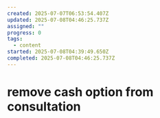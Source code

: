 ```yaml
---
created: 2025-07-07T06:53:54.407Z
updated: 2025-07-08T04:46:25.737Z
assigned: ""
progress: 0
tags:
  - content
started: 2025-07-08T04:39:49.650Z
completed: 2025-07-08T04:46:25.737Z
---
```


# remove cash option from consultation
